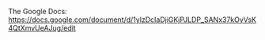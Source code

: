 The Google Docs: https://docs.google.com/document/d/1ylzDcIaDjiGKjPJLDP_SANx37kOyVsK4QtXmvUeAJug/edit

